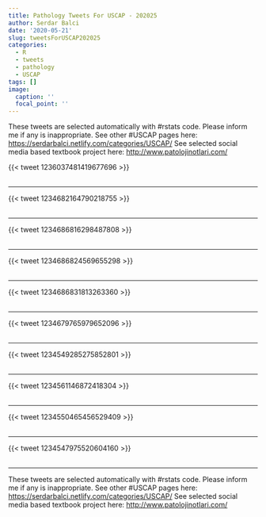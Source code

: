 ```yaml
---
title: Pathology Tweets For USCAP - 202025
author: Serdar Balci
date: '2020-05-21'
slug: tweetsForUSCAP202025
categories:
  - R
  - tweets
  - pathology
  - USCAP
tags: []
image:
  caption: ''
  focal_point: ''
---
```



These tweets are selected automatically with #rstats code. Please inform me if any is inappropriate.
See other #USCAP pages here: https://serdarbalci.netlify.com/categories/USCAP/ 
See selected social media based textbook project here: http://www.patolojinotlari.com/

{{< tweet 1236037481419677696 >}}
<br>
<br>
<hr>
{{< tweet 1234682164790218755 >}}
<br>
<br>
<hr>
{{< tweet 1234686816298487808 >}}
<br>
<br>
<hr>
{{< tweet 1234686824569655298 >}}
<br>
<br>
<hr>
{{< tweet 1234686831813263360 >}}
<br>
<br>
<hr>
{{< tweet 1234679765979652096 >}}
<br>
<br>
<hr>
{{< tweet 1234549285275852801 >}}
<br>
<br>
<hr>
{{< tweet 1234561146872418304 >}}
<br>
<br>
<hr>
{{< tweet 1234550465456529409 >}}
<br>
<br>
<hr>
{{< tweet 1234547975520604160 >}}
<br>
<br>
<hr>


These tweets are selected automatically with #rstats code. Please inform me if any is inappropriate.
See other #USCAP pages here: https://serdarbalci.netlify.com/categories/USCAP/ 
See selected social media based textbook project here: http://www.patolojinotlari.com/
